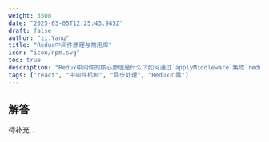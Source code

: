 ```yaml
---
weight: 3500
date: "2025-03-05T12:25:43.945Z"
draft: false
author: "zi.Yang"
title: "Redux中间件原理与常用库"
icon: "icon/npm.svg"
toc: true
description: "Redux中间件的核心原理是什么？如何通过`applyMiddleware`集成`redux-thunk`处理异步action或`redux-saga`管理副作用？请描述中间件链式调用的执行顺序？"
tags: ["react", "中间件机制", "异步处理", "Redux扩展"]
---
```


## 解答

待补充...
